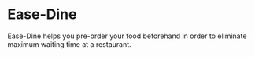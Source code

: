 # Ease-Dine
Ease-Dine helps you pre-order your food beforehand in order to eliminate maximum waiting time at a restaurant.
